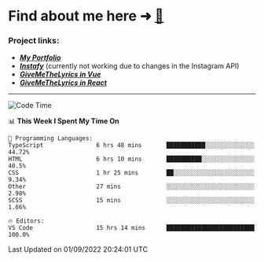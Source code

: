 # Find about me here ➜ [🧑](https://pauabella.dev)

### Project links:
- ***[My Portfolio](https://pauabella.dev)***
- ***[Instafy](https://instafy.me)*** (currently not working due to changes in the Instagram API)
- ***[GiveMeTheLyrics in Vue](https://lyrics.pauabella.dev)***
- ***[GiveMeTheLyrics in React](https://pauabella.dev/GiveMeTheLyrics)***

---
<!--START_SECTION:waka-->
![Code Time](http://img.shields.io/badge/Code%20Time-1%2C398%20hrs%2039%20mins-blue)

📊 **This Week I Spent My Time On** 

```text
💬 Programming Languages: 
TypeScript               6 hrs 48 mins       ███████████░░░░░░░░░░░░░░   44.72% 
HTML                     6 hrs 10 mins       ██████████░░░░░░░░░░░░░░░   40.5% 
CSS                      1 hr 25 mins        ██░░░░░░░░░░░░░░░░░░░░░░░   9.34% 
Other                    27 mins             ░░░░░░░░░░░░░░░░░░░░░░░░░   2.98% 
SCSS                     15 mins             ░░░░░░░░░░░░░░░░░░░░░░░░░   1.66%

🔥 Editors: 
VS Code                  15 hrs 14 mins      █████████████████████████   100.0%

```


 Last Updated on 01/09/2022 20:24:01 UTC
<!--END_SECTION:waka-->
